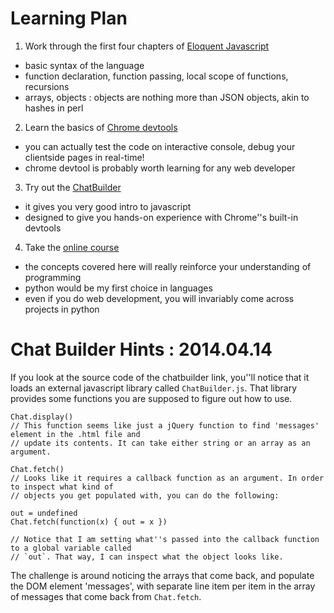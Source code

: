Learning Plan
=============

1. Work through the first four chapters of [Eloquent Javascript](http://eloquentjavascript.net/contents.html)
  - basic syntax of the language
  - function declaration, function passing, local scope of functions, recursions
  - arrays, objects : objects are nothing more than JSON objects, akin to hashes in perl

2. Learn the basics of [Chrome devtools](http://discover-devtools.codeschool.com/)
  - you can actually test the code on interactive console, debug your clientside pages in real-time!
  - chrome devtool is probably worth learning for any web developer

3. Try out the [ChatBuilder](http://chatbuilder.hackreactor.com/)
  - it gives you very good intro to javascript
  - designed to give you hands-on experience with Chrome''s built-in devtools

4. Take the [online course](https://www.edx.org/course/mitx/mitx-6-00-1x-introduction-computer-1498#.U0yb03Wx22g)
  - the concepts covered here will really reinforce your understanding of programming
  - python would be my first choice in languages
  - even if you do web development, you will invariably come across projects in python


Chat Builder Hints : 2014.04.14
===============================

If you look at the source code of the chatbuilder link, you''ll notice that it loads
an external javascript library called `ChatBuilder.js`. That library provides some functions 
you are supposed to figure out how to use.

```{js}
Chat.display()
// This function seems like just a jQuery function to find 'messages' element in the .html file and
// update its contents. It can take either string or an array as an argument.

Chat.fetch()
// Looks like it requires a callback function as an argument. In order to inspect what kind of
// objects you get populated with, you can do the following:

out = undefined
Chat.fetch(function(x) { out = x })

// Notice that I am setting what''s passed into the callback function to a global variable called
// `out`. That way, I can inspect what the object looks like.
```

The challenge is around noticing the arrays that come back, and populate the DOM element 'messages',
with separate line item per item in the array of messages that come back from `Chat.fetch`.
